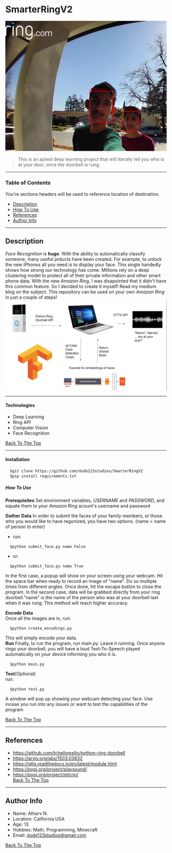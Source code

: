 # SmarterRingV2

![Project Image](MEDIA/Cover.png)

> This is an aplied deep learning project that will literally tell you who is at your door, once the doorbell is rung.

---

### Table of Contents
You're sections headers will be used to reference location of destination.

- [Description](#description)
- [How To Use](#how-to-use)
- [References](#references)
- [Author Info](#author-info)

---

## Description

_Face Recognition_ is **huge**. With the ability to automatically classify someone, many useful prducts have been created. For example, to unlock the new _IPhones_ all you need is to display your face. This single handedly shows how strong our technology has come. Millions rely on a deep clustering model to protect all of their private information and other smart phone data. With the new _Amazon Ring_, I was disapointed that it didn't have this common feature. So I decided to create it myself! Read my medium blog on the subject. This repository can be used on your own _Amazon Ring_ in just a couple of steps!
![Diagram](MEDIA/Diagram.png)

---

#### Technologies

- Deep Learning
- Ring API
- Computer Vision 
- Face Recognition  

[Back To The Top](#SmarterRingV2)

---

#### Installation

```venv
  $git clone https://github.com/dude123studios/SmarterRingV2
  $pip install requirements.txt
```
##### How To Use

**Prerequisites** 
Set environment variables, _USERNAME_ and _PASSWORD_, and equate them to your _Amazon Ring_ acount's username and password

**Gather Data**
In order to submit the faces of your family members, or those who you would like to have regonized, you have two options. 
(name = name of person to enter)
- run:
```venv
  $python submit_face.py name False
```
- or:
```venv
  $python submit_face.py name True
```
In the first case, a popup will show on your screen using your webcam. Hit the space bar when ready to record an image of "name". Do so multiple times from different angles. Once done, hit the escape button to close the program. 
In the second case, data will be grabbed directly from your ring doorbell."name" is the name of the person who was at your doorbell last when it was rung. This method will reach higher accuracy.  

**Encode Data**  
Once all the images are in, run:
```venv
  $python create_encodings.py
```
This will simply encode your data.  
**Run**
Finally, to run the program, run main.py. Leave it running. Once anyone rings your doorbell, you will have a loud Text-To-Speech played automatically on your device informing you who it is. 
```venv
  $python main.py
```
  
**Test**(Optional)  
run: 
```venv
  $python test.py
```  
A window will pop up showing your webcam detecting your face. Use incase you run into any issues or want to test the capabilities of the program  

[Back To The Top](#SmarterRingV2)

--- 

## References

- https://github.com/tchellomello/python-ring-doorbell
- https://arxiv.org/abs/1503.03832
- https://gtts.readthedocs.io/en/latest/module.html
- https://pypi.org/project/playsound/
- https://pypi.org/project/mtcnn/  
[Back To The Top](#SmarterRingV2)
--- 

## Author Info

- Name: Atharv N.
- Location: California USA
- Age: 13
- Hobbies: Math, Programming, Minecraft 
- Email: dude123studios@gmail.com 

  
[Back To The Top](#SmarterRingV2)



